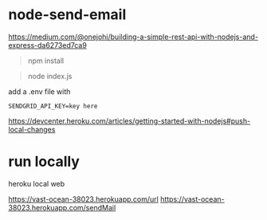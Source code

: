 # node-send-email

https://medium.com/@onejohi/building-a-simple-rest-api-with-nodejs-and-express-da6273ed7ca9


> npm install

> node index.js

add a .env file  with

```
SENDGRID_API_KEY=key here

```



https://devcenter.heroku.com/articles/getting-started-with-nodejs#push-local-changes

# run locally
 heroku local web

 https://vast-ocean-38023.herokuapp.com/url
https://vast-ocean-38023.herokuapp.com/sendMail